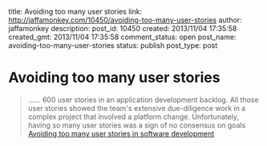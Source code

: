 title: Avoiding too many user stories
link: http://jaffamonkey.com/10450/avoiding-too-many-user-stories
author: jaffamonkey
description: 
post_id: 10450
created: 2013/11/04 17:35:58
created_gmt: 2013/11/04 17:35:58
comment_status: open
post_name: avoiding-too-many-user-stories
status: publish
post_type: post

# Avoiding too many user stories

> ...... 600 user stories in an application development backlog. All those user stories showed the team's extensive due-diligence work in a complex project that involved a platform change. Unfortunately, having so many user stories was a sign of no consensus on goals [Avoiding too many user stories in software development](searchsoftwarequality.techtarget.com/tip/Avoiding-too-many-user-stories-in-software-developmenthttp://)